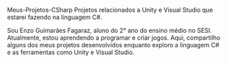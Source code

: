 Meus-Projetos-CSharp
Projetos relacionados a Unity e Visual Studio que estarei fazendo na linguagem C#.

Sou Enzo Guimarães Fagaraz, aluno do 2° ano do ensino médio no SESI. Atualmente, estou aprendendo a programar e criar jogos. Aqui, compartilho alguns dos meus projetos desenvolvidos enquanto exploro a linguagem C# e as ferramentas como Unity e Visual Studio.

